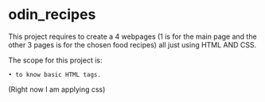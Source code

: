 # odin_recipes

This project requires to create a 4 webpages (1 is for the main page and the other 3 pages is for the chosen food recipes) all just using HTML AND CSS.

The scope for this project is:

    • to know basic HTML tags.

(Right now I am applying css)